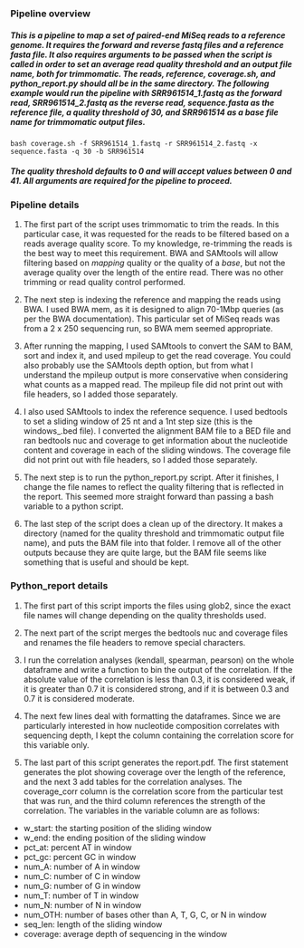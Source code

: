 ### Pipeline overview

##### This is a pipeline to map a set of paired-end MiSeq reads to a reference genome. It requires the forward and reverse fastq files and a reference fasta file. It also requires arguments to be passed when the script is called in order to set an average read quality threshold and an output file name, both for trimmomatic. The reads, reference, coverage.sh, and python_report.py should all be in the same directory. The following example would run the pipeline with SRR961514_1.fastq as the forward read, SRR961514_2.fastq as the reverse read, sequence.fasta as the reference file, a quality threshold of 30, and SRR961514 as a base file name for trimmomatic output files. 

```
bash coverage.sh -f SRR961514_1.fastq -r SRR961514_2.fastq -x sequence.fasta -q 30 -b SRR961514
```
##### The quality threshold defaults to 0 and will accept values between 0 and 41. All arguments are required for the pipeline to proceed.

### Pipeline details

1. The first part of the script uses trimmomatic to trim the reads. In this particular case, it was requested for the reads to be filtered based on a reads average quality score. To my knowledge, re-trimming the reads is the best way to meet this requirement. BWA and SAMtools will allow filtering based on *mapping* quality or the quality of a *base*, but not the average quality over the length of the entire read. There was no other trimming or read quality control performed.

2. The next step is indexing the reference and mapping the reads using BWA. I used BWA mem, as it is designed to align 70-1Mbp queries (as per the BWA documentation). This particular set of MiSeq reads was from a 2 x 250 sequencing run, so BWA mem seemed appropriate.

3. After running the mapping, I used SAMtools to convert the SAM to BAM, sort and index it, and used mpileup to get the read coverage. You could also probably use the SAMtools depth option, but from what I understand the mpileup output is more conservative when considering what counts as a mapped read. The mpileup file did not print out with file headers, so I added those separately.

4. I also used SAMtools to index the reference sequence. I used bedtools to set a sliding window of 25 nt and a 1nt step size (this is the windows_.bed file). I converted the alignment BAM file to a BED file and ran bedtools nuc and coverage to get information about the nucleotide content and coverage in each of the sliding windows. The coverage file did not print out with file headers, so I added those separately.

5. The next step is to run the python_report.py script. After it finishes, I change the file names to reflect the quality filtering that is reflected in the report. This seemed more straight forward than passing a bash variable to a python script.

6. The last step of the script does a clean up of the directory. It makes a directory (named for the quality threshold and trimmomatic output file name), and puts the BAM file into that folder. I remove all of the other outputs because they are quite large, but the BAM file seems like something that is useful and should be kept.

### Python_report details
1. The first part of this script imports the files using glob2, since the exact file names will change depending on the quality thresholds used.

2. The next part of the script merges the bedtools nuc and coverage files and renames the file headers to remove special characters.

3. I run the correlation analyses (kendall, spearman, pearson) on the whole dataframe and write a function to bin the output of the correlation. If the absolute value of the correlation is less than 0.3, it is considered weak, if it is greater than 0.7 it is considered strong, and if it is between 0.3 and 0.7 it is considered moderate.

4. The next few lines deal with formatting the dataframes. Since we are particularly interested in how nucleotide composition correlates with sequencing depth, I kept the column containing the correlation score for this variable only.

5. The last part of this script generates the report.pdf. The first statement generates the plot showing coverage over the length of the reference, and the next 3 add tables for the correlation analyses. The coverage_corr column is the correlation score from the particular test that was run, and the third column references the strength of the correlation. The variables in the variable column are as follows:

  - w_start: the starting position of the sliding window
  - w_end: the ending position of the sliding window
  - pct_at: percent AT in window
  - pct_gc: percent GC in window
  - num_A: number of A in window
  - num_C: number of C in window
  - num_G: number of G in window
  - num_T: number of T in window
  - num_N: number of N in window
  - num_OTH: number of bases other than A, T, G, C, or N in window
  - seq_len: length of the sliding window
  - coverage: average depth of sequencing in the window
